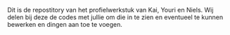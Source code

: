 Dit is de repostitory van het profielwerkstuk van Kai, Youri en Niels. Wij delen bij deze de codes met jullie om die in te zien en eventueel te kunnen bewerken en dingen aan toe te voegen.
